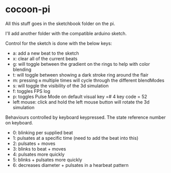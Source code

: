 # cocoon-pi

All this stuff goes in the sketchbook folder on the pi. 

I'll add another folder with the compatible arduino sketch.

Control for the sketch is done with the below keys:
* a: add a new beat to the sketch
* x: clear all of the current beats
* g: will toggle between the gradient on the rings to help with color blending
* t: will toggle between showing a dark stroke ring around the flair
* m: pressing `m` multiple times will cycle through the different blendModes
* s: will toggle the visibility of the 3d simulation
* f: toggles FPS log
* p: toggles Pulse Mode on default visual key =# 4 key code = 52
* left mouse: click and hold the left mouse button will rotate the 3d simulation 


Behaviours controlled by keyboard keypressed. The state reference number on keyboard. 

* 0: blinking per supplied beat
* 1: pulsates at a specific time (need to add the beat into this)
* 2: pulsates + moves
* 3: blinks to beat + moves
* 4: pulsates more quickly
* 5: blinks + pulsates more quickly
* 6: decreases diameter + pulsates in a hearbeat pattern

